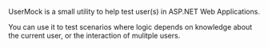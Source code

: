 UserMock is a small utility to help test user(s) in ASP.NET Web Applications. 

You can use it to test scenarios where logic depends on knowledge about the current user, or the interaction of mulitple users.

